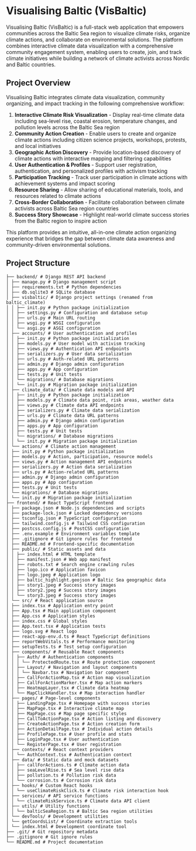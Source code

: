 # Visualising Baltic (VisBaltic)

Visualising Baltic (VisBaltic) is a full-stack web application that empowers communities across the Baltic Sea region to visualize climate risks, organize climate actions, and collaborate on environmental solutions. The platform combines interactive climate data visualization with a comprehensive community engagement system, enabling users to create, join, and track climate initiatives while building a network of climate activists across Nordic and Baltic countries.

## Project Overview

Visualising Baltic integrates climate data visualization, community organizing, and impact tracking in the following comprehensive workflow:

1. **Interactive Climate Risk Visualization** - Display real-time climate data including sea-level rise, coastal erosion, temperature changes, and pollution levels across the Baltic Sea region  
2. **Community Action Creation** - Enable users to create and organize climate actions including citizen science projects, workshops, protests, and local initiatives  
3. **Geographic Action Discovery** - Provide location-based discovery of climate actions with interactive mapping and filtering capabilities  
4. **User Authentication & Profiles** - Support user registration, authentication, and personalized profiles with activism tracking  
5. **Participation Tracking** - Track user participation in climate actions with achievement systems and impact scoring  
6. **Resource Sharing** - Allow sharing of educational materials, tools, and resources related to climate actions  
7. **Cross-Border Collaboration** - Facilitate collaboration between climate activists across Baltic Sea region countries  
8. **Success Story Showcase** - Highlight real-world climate success stories from the Baltic region to inspire action  

This platform provides an intuitive, all-in-one climate action organizing experience that bridges the gap between climate data awareness and community-driven environmental solutions.

## Project Structure

```
├── backend/ # Django REST API backend
│ ├── manage.py # Django management script
│ ├── requirements.txt # Python dependencies
│ ├── db.sqlite3 # SQLite database
│ ├── visbaltic/ # Django project settings (renamed from baltic_climate)
│ │ ├── init.py # Python package initialization
│ │ ├── settings.py # Configuration and database setup
│ │ ├── urls.py # Main URL routing
│ │ ├── wsgi.py # WSGI configuration
│ │ └── asgi.py # ASGI configuration
│ ├── accounts/ # User authentication and profiles
│ │ ├── init.py # Python package initialization
│ │ ├── models.py # User model with activism tracking
│ │ ├── views.py # Authentication API endpoints
│ │ ├── serializers.py # User data serialization
│ │ ├── urls.py # Auth-related URL patterns
│ │ ├── admin.py # Django admin configuration
│ │ ├── apps.py # App configuration
│ │ ├── tests.py # Unit tests
│ │ └── migrations/ # Database migrations
│ │ └── init.py # Migration package initialization
│ ├── climate_data/ # Climate data models and API
│ │ ├── init.py # Python package initialization
│ │ ├── models.py # Climate data point, risk areas, weather data
│ │ ├── views.py # Climate data API endpoints
│ │ ├── serializers.py # Climate data serialization
│ │ ├── urls.py # Climate data URL patterns
│ │ ├── admin.py # Django admin configuration
│ │ ├── apps.py # App configuration
│ │ ├── tests.py # Unit tests
│ │ └── migrations/ # Database migrations
│ │ └── init.py # Migration package initialization
│ └── actions/ # Climate action management
│ ├── init.py # Python package initialization
│ ├── models.py # Action, participation, resource models
│ ├── views.py # Action management API endpoints
│ ├── serializers.py # Action data serialization
│ ├── urls.py # Action-related URL patterns
│ ├── admin.py # Django admin configuration
│ ├── apps.py # App configuration
│ ├── tests.py # Unit tests
│ └── migrations/ # Database migrations
│ └── init.py # Migration package initialization
├── frontend/ # React TypeScript frontend
│ ├── package.json # Node.js dependencies and scripts
│ ├── package-lock.json # Locked dependency versions
│ ├── tsconfig.json # TypeScript configuration
│ ├── tailwind.config.js # Tailwind CSS configuration
│ ├── postcss.config.js # PostCSS configuration
│ ├── .env.example # Environment variables template
│ ├── .gitignore # Git ignore rules for frontend
│ ├── README.md # Frontend-specific documentation
│ ├── public/ # Static assets and data
│ │ ├── index.html # HTML template
│ │ ├── manifest.json # Web app manifest
│ │ ├── robots.txt # Search engine crawling rules
│ │ ├── logo.ico # Application favicon
│ │ ├── logo.jpeg # Application logo
│ │ ├── baltic_highlight.geojson # Baltic Sea geographic data
│ │ ├── story1.jpeg # Success story images
│ │ ├── story2.jpeg # Success story images
│ │ └── story3.jpeg # Success story images
│ └── src/ # React application source
│ ├── index.tsx # Application entry point
│ ├── App.tsx # Main application component
│ ├── App.css # Application styles
│ ├── index.css # Global styles
│ ├── App.test.tsx # Application tests
│ ├── logo.svg # React logo
│ ├── react-app-env.d.ts # React TypeScript definitions
│ ├── reportWebVitals.ts # Performance monitoring
│ ├── setupTests.ts # Test setup configuration
│ ├── components/ # Reusable React components
│ │ ├── Auth/ # Authentication components
│ │ │ └── ProtectedRoute.tsx # Route protection component
│ │ ├── Layout/ # Navigation and layout components
│ │ │ └── Navbar.tsx # Navigation bar component
│ │ ├── CallForActionMap.tsx # Action map visualization
│ │ ├── CallForActionMarker.tsx # Map action markers
│ │ ├── HeatmapLayer.tsx # Climate data heatmap
│ │ └── MapClickHandler.tsx # Map interaction handler
│ ├── pages/ # Page-level components
│ │ ├── LandingPage.tsx # Homepage with success stories
│ │ ├── MapPage.tsx # Interactive climate map
│ │ ├── MapPage.css # Map page specific styles
│ │ ├── CallToActionPage.tsx # Action listing and discovery
│ │ ├── CreateActionPage.tsx # Action creation form
│ │ ├── ActionDetailPage.tsx # Individual action details
│ │ ├── ProfilePage.tsx # User profile and stats
│ │ ├── LoginPage.tsx # User authentication
│ │ └── RegisterPage.tsx # User registration
│ ├── contexts/ # React context providers
│ │ └── AuthContext.tsx # Authentication context
│ ├── data/ # Static data and mock datasets
│ │ ├── callForActions.ts # Climate action data
│ │ ├── seaLevelRise.ts # Sea level rise data
│ │ ├── pollution.ts # Pollution risk data
│ │ └── corrosion.ts # Corrosion risk data
│ ├── hooks/ # Custom React hooks
│ │ └── useClimateRiskClick.ts # Climate risk interaction hook
│ ├── services/ # API service functions
│ │ └── climateRiskService.ts # Climate data API client
│ ├── utils/ # Utility functions
│ │ └── balticSeaRegion.ts # Baltic Sea region utilities
│ └── devTools/ # Development utilities
│ └── getCoordsList/ # Coordinate extraction tools
│ └── index.html # Development coordinate tool
├── .git/ # Git repository metadata
├── .gitignore # Git ignore rules
└── README.md # Project documentation
```
